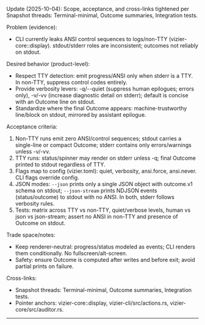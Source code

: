 Update (2025-10-04): Scope, acceptance, and cross-links tightened per Snapshot threads: Terminal-minimal, Outcome summaries, Integration tests.

Problem (evidence):
- CLI currently leaks ANSI control sequences to logs/non-TTY (vizier-core::display). stdout/stderr roles are inconsistent; outcomes not reliably on stdout.

Desired behavior (product-level):
- Respect TTY detection: emit progress/ANSI only when stderr is a TTY. In non-TTY, suppress control codes entirely.
- Provide verbosity levers: -q/--quiet (suppress human epilogues; errors only), -v/-vv (increase diagnostic detail on stderr); default is concise with an Outcome line on stdout.
- Standardize where the final Outcome appears: machine-trustworthy line/block on stdout, mirrored by assistant epilogue.

Acceptance criteria:
1) Non-TTY runs emit zero ANSI/control sequences; stdout carries a single-line or compact Outcome; stderr contains only errors/warnings unless -v/-vv.
2) TTY runs: status/spinner may render on stderr unless -q; final Outcome printed to stdout regardless of TTY.
3) Flags map to config (vizier.toml): quiet, verbosity, ansi.force, ansi.never. CLI flags override config.
4) JSON modes: `--json` prints only a single JSON object with outcome.v1 schema on stdout; `--json-stream` prints NDJSON events (status/outcome) to stdout with no ANSI. In both, stderr follows verbosity rules.
5) Tests: matrix across TTY vs non-TTY, quiet/verbose levels, human vs json vs json-stream; assert no ANSI in non-TTY and presence of Outcome on stdout.

Trade space/notes:
- Keep renderer-neutral: progress/status modeled as events; CLI renders them conditionally. No fullscreen/alt-screen.
- Safety: ensure Outcome is computed after writes and before exit; avoid partial prints on failure.

Cross-links:
- Snapshot threads: Terminal-minimal, Outcome summaries, Integration tests.
- Pointer anchors: vizier-core::display, vizier-cli/src/actions.rs, vizier-core/src/auditor.rs.

---

